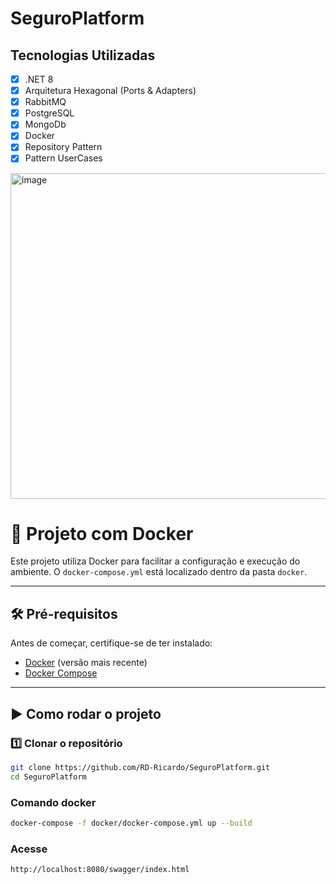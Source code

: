 # SeguroPlatform

## **Tecnologias Utilizadas**

- [x] .NET 8
- [x] Arquitetura Hexagonal (Ports & Adapters)  
- [x] RabbitMQ
- [X] PostgreSQL
- [x] MongoDb
- [x] Docker
- [x] Repository Pattern  
- [x] Pattern UserCases  

<img width="538" height="521" alt="image" src="https://github.com/user-attachments/assets/b7cc6ea2-e7b1-4f3d-ba8d-ca427ac35821" />



# 🚀 Projeto com Docker

Este projeto utiliza Docker para facilitar a configuração e execução do ambiente. O `docker-compose.yml` está localizado dentro da pasta `docker`.

---

## 🛠 **Pré-requisitos**
Antes de começar, certifique-se de ter instalado:

- [Docker](https://www.docker.com/get-started) (versão mais recente)
- [Docker Compose](https://docs.docker.com/compose/install/)

---

## ▶️ **Como rodar o projeto**

### 1️⃣ Clonar o repositório
```sh
git clone https://github.com/RD-Ricardo/SeguroPlatform.git
cd SeguroPlatform
```

### Comando docker
```sh
docker-compose -f docker/docker-compose.yml up --build
```

### Acesse 
```sh
http://localhost:8080/swagger/index.html
```

